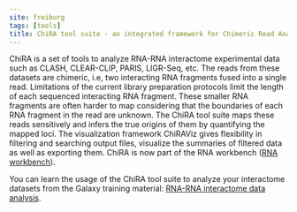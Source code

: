 ```yaml
---
site: freiburg
tags: [tools]
title: ChiRA tool suite - an integrated framework for Chimeric Read Analysis from RNA-RNA interactome data
---
```


ChiRA is a set of tools to analyze RNA-RNA interactome experimental data such as CLASH, CLEAR-CLIP, PARIS, LIGR-Seq, etc.
The reads from these datasets are chimeric, i.e, two interacting RNA fragments fused into a single read. Limitations of the 
current library preparation protocols limit the length of each sequenced interacting RNA fragment. These smaller RNA fragments 
are often harder to map considering that the boundaries of each RNA fragment in the read are unknown. The ChiRA tool suite maps 
these reads sensitively and infers the true origins of them by quantifying the mapped loci. The visualization framework 
ChiRAViz gives flexibility in filtering and searching output files, visualize the summaries of filtered data as well as 
exporting them. ChiRA is now part of the RNA workbench ([RNA workbench](https://rna.usegalaxy.eu/)).

You can learn the usage of the ChiRA tool suite to analyze your interactome datasets from the Galaxy training material: [RNA-RNA interactome data analysis](https://galaxyproject.github.io/training-material/topics/transcriptomics/tutorials/rna-interactome/tutorial.html).
